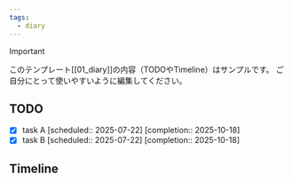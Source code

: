 ```yaml
---
tags:
  - diary
---
```

> [!IMPORTANT]
> このテンプレート[[01_diary]]の内容（TODOやTimeline）はサンプルです。
> ご自分にとって使いやすいように編集してください。

## TODO

- [x] task A   [scheduled:: 2025-07-22]  [completion:: 2025-10-18]
- [x] task B   [scheduled:: 2025-07-22]  [completion:: 2025-10-18]

## Timeline

